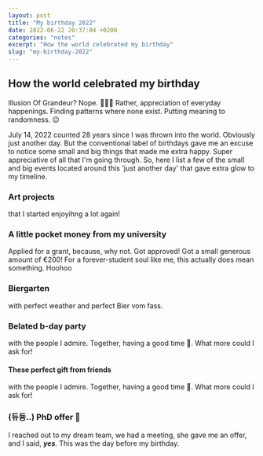```yaml
---
layout: post
title: "My birthday 2022"
date: 2022-06-22 20:37:04 +0200
categories: "notes"
excerpt: "How the world celebrated my birthday"
slug: "my-birthday-2022"
---
```


## How the world celebrated my birthday
Illusion Of Grandeur? Nope. 🙅🏻‍♀️ Rather, appreciation of everyday happenings. Finding patterns where none exist. Putting meaning to randomness. 😉

July 14, 2022 counted 28 years since I was thrown into the world. Obviously just another day. But the conventional label of birthdays gave me an excuse to notice some small and big things that made me extra happy. Super appreciative of all that I'm going through. So, here I list a few of the small and big events located around this 'just another day' that gave extra glow to my timeline.

### Art projects
that I started enjoyihng a lot again!

### A little pocket money from my university
Applied for a grant, because, why not. Got approved! Got a small generous amount of €200! For a forever-student soul like me, this actually does mean something. Hoohoo

### Biergarten
with perfect weather and perfect Bier vom fass.

### Belated b-day party 
with the people I admire. Together, having a good time 💛. What more could I ask for!

#### These perfect gift from friends
with the people I admire. Together, having a good time 💛. What more could I ask for!

### (듀듕..) PhD offer 🍾
I reached out to my dream team, we had a meeting, she gave me an offer, and I said, <b>*yes*</b>. 
This was the day before my birthday. 
